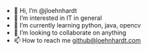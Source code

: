 - 👋 Hi, I’m @jloehnhardt
- 👀 I’m interested in IT in general
- 🌱 I’m currently learning python, java, opencv
- 💞️ I’m looking to collaborate on anything
- 📫 How to reach me github@loehnhardt.com

<!---
jloehnhardt/jloehnhardt is a ✨ special ✨ repository because its `README.md` (this file) appears on your GitHub profile.
You can click the Preview link to take a look at your changes.
--->
